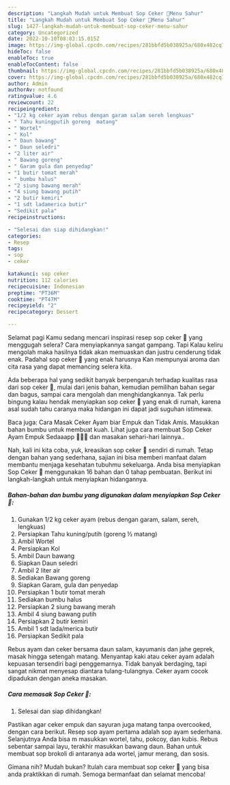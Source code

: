 ```yaml
---
description: "Langkah Mudah untuk Membuat Sop Ceker 🐔Menu Sahur"
title: "Langkah Mudah untuk Membuat Sop Ceker 🐔Menu Sahur"
slug: 1427-langkah-mudah-untuk-membuat-sop-ceker-menu-sahur
category: Uncategorized
date: 2022-10-10T08:03:15.015Z
image: https://img-global.cpcdn.com/recipes/281bbfd5b038925a/680x482cq70/sop-ceker-foto-resep-utama.jpg
hideToc: false
enableToc: true
enableTocContent: false
thumbnail: https://img-global.cpcdn.com/recipes/281bbfd5b038925a/680x482cq70/sop-ceker-foto-resep-utama.jpg
cover: https://img-global.cpcdn.com/recipes/281bbfd5b038925a/680x482cq70/sop-ceker-foto-resep-utama.jpg
author: Admin
authorAv: notfound
ratingvalue: 4.6
reviewcount: 22
recipeingredient:
- "1/2 kg ceker ayam rebus dengan garam salam sereh lengkuas"
- " Tahu kuningputih goreng  matang"
- " Wortel"
- " Kol"
- " Daun bawang"
- " Daun seledri"
- "2 liter air"
- " Bawang goreng"
- " Garam gula dan penyedap"
- "1 butir tomat merah"
- " bumbu halus"
- "2 siung bawang merah"
- "4 siung bawang putih"
- "2 butir kemiri"
- "1 sdt ladamerica butir"
- "Sedikit pala"
recipeinstructions:

- "Selesai dan siap dihidangkan!"
categories:
- Resep
tags:
- sop
- ceker

katakunci: sop ceker 
nutrition: 112 calories
recipecuisine: Indonesian
preptime: "PT36M"
cooktime: "PT47M"
recipeyield: "2"
recipecategory: Dessert

---
```



Selamat pagi Kamu sedang mencari inspirasi resep sop ceker 🐔 yang menggugah selera? Cara menyiapkannya sangat gampang. Tapi Kalau keliru mengolah maka hasilnya tidak akan memuaskan dan justru cenderung tidak enak. Padahal sop ceker 🐔 yang enak harusnya Kan mempunyai aroma dan cita rasa yang dapat memancing selera kita.


Ada beberapa hal yang sedikit banyak berpengaruh terhadap kualitas rasa dari sop ceker 🐔, mulai dari jenis bahan, kemudian pemilihan bahan segar dan bagus, sampai cara mengolah dan menghidangkannya. Tak perlu bingung kalau hendak menyiapkan sop ceker 🐔 yang enak di rumah, karena asal sudah tahu caranya maka hidangan ini dapat jadi suguhan istimewa.

Baca juga: Cara Masak Ceker Ayam biar Empuk dan Tidak Amis. Masukkan bahan bumbu untuk membuat kuah. Lihat juga cara membuat Sop Ceker Ayam Empuk Sedaaapp 🤤🤤🤤 dan masakan sehari-hari lainnya..


Nah, kali ini kita coba, yuk, kreasikan sop ceker 🐔 sendiri di rumah. Tetap dengan bahan yang sederhana, sajian ini bisa memberi manfaat dalam membantu menjaga kesehatan tubuhmu sekeluarga. Anda bisa menyiapkan Sop Ceker 🐔 menggunakan 16 bahan dan 0 tahap pembuatan. Berikut ini langkah-langkah untuk menyiapkan hidangannya.

<!--inarticleads1-->

##### Bahan-bahan dan bumbu yang digunakan dalam menyiapkan Sop Ceker 🐔:

1. Gunakan 1/2 kg ceker ayam (rebus dengan garam, salam, sereh, lengkuas)
1. Persiapkan  Tahu kuning/putih (goreng ½ matang)
1. Ambil  Wortel
1. Persiapkan  Kol
1. Ambil  Daun bawang
1. Siapkan  Daun seledri
1. Ambil 2 liter air
1. Sediakan  Bawang goreng
1. Siapkan  Garam, gula dan penyedap
1. Persiapkan 1 butir tomat merah
1. Sediakan  bumbu halus
1. Persiapkan 2 siung bawang merah
1. Ambil 4 siung bawang putih
1. Persiapkan 2 butir kemiri
1. Ambil 1 sdt lada/merica butir
1. Persiapkan Sedikit pala


Rebus ayam dan ceker bersama daun salam, kayumanis dan jahe geprek, masak hingga setengah matang. Menyantap kaki atau ceker ayam adalah kepuasan tersendiri bagi penggemarnya. Tidak banyak berdaging, tapi sangat nikmat menyesap diantara tulang-tulangnya. Ceker ayam cocok dipadukan dengan aneka masakan. 

<!--inarticleads2-->

##### Cara memasak Sop Ceker 🐔:


1. Selesai dan siap dihidangkan!

Pastikan agar ceker empuk dan sayuran juga matang tanpa overcooked, dengan cara berikut. Resep sop ayam pertama adalah sop ayam sederhana. Selanjutnya Anda bisa m masukkan wortel, tahu, pokcoy, dan kubis. Rebus sebentar sampai layu, terakhir masukkan bawang daun. Bahan untuk membuat sop brokoli di antaranya ada wortel, jamur merang, dan sosis. 

Gimana nih? Mudah bukan? Itulah cara membuat sop ceker 🐔 yang bisa anda praktikkan di rumah. Semoga bermanfaat dan selamat mencoba!
